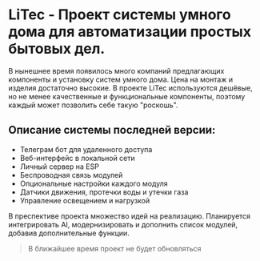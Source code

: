# LiTec - Проект системы умного дома для автоматизации простых бытовых дел.
В нынешнее время появилось много компаний предлагающих компоненты и установку систем умного дома.
Цена на монтаж и изделия достаточно высокие. В проекте LiTec используются дешёвые, но не менее качественные и функциональные компоненты, поэтому каждый может позволить себе такую "роскошь".

## Описание системы последней версии:
* Телеграм бот для удаленного доступа
* Веб-интерфейс в локальной сети
* Личный сервер на ESP
* Беспроводная связь модулей
* Опциональные настройки каждого модуля
* Датчики движения, протечки воды и утечки газа
* Управление освещением и нагрузкой

В преспективе проекта множество идей на реализацию. 
Планируется интегрировать AI, модернизировать и дополнить список модулей, добавив дополнительные функции.

> В ближайшее время проект не будет обновляться

